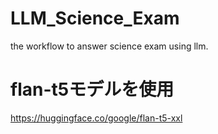 # LLM_Science_Exam

the workflow to answer science exam using llm.


# flan-t5モデルを使用
https://huggingface.co/google/flan-t5-xxl
